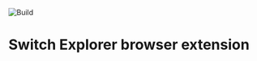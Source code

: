 ![Build](https://github.com/sarathms/SwitchExplorer/workflows/Build/badge.svg)

# Switch Explorer browser extension

